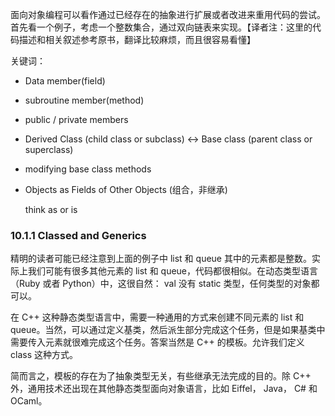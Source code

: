 面向对象编程可以看作通过已经存在的抽象进行扩展或者改进来重用代码的尝试。首先看一个例子，考虑一个整数集合，通过双向链表来实现。【译者注：这里的代码描述和相关叙述参考原书，翻译比较麻烦，而且很容易看懂】

关键词：

- Data member(field)
- subroutine member(method)
- public / private members
- Derived Class (child class or subclass) <-> Base class (parent class or superclass)
- modifying base class methods
- Objects as Fields of Other Objects (组合，非继承)

  think as or is

### 10.1.1 Classed and Generics

精明的读者可能已经注意到上面的例子中 list 和 queue 其中的元素都是整数。实际上我们可能有很多其他元素的 list 和 queue，代码都很相似。在动态类型语言（Ruby 或者 Python）中，这很自然： val 没有 static 类型，任何类型的对象都可以。

在 C++ 这种静态类型语言中，需要一种通用的方式来创建不同元素的 list 和 queue。当然，可以通过定义基类，然后派生部分完成这个任务，但是如果基类中需要传入元素就很难完成这个任务。答案当然是 C++ 的模板。允许我们定义 class<T> 这种方式。

简而言之，模板的存在为了抽象类型无关，有些继承无法完成的目的。除 C++ 外，通用技术还出现在其他静态类型面向对象语言，比如 Eiffel， Java， C# 和 OCaml。
